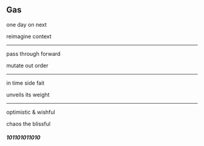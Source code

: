 ## Gas

one day on next

reimagine context

---

pass through forward

mutate out order

---

in time side fait

unveils its weight

---

optimistic & wishful

chaos the blissful

###### **_101101011010_**

